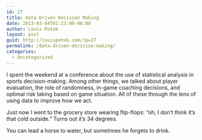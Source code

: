 ```yaml
---
id: 27
title: Data-Driven Decision Making
date: 2013-03-04T01:23:09-08:00
author: Louis Potok
layout: post
guid: http://louispotok.com/?p=27
permalink: /data-driven-decision-making/
categories:
  - Uncategorized
---
```

I spent the weekend at a conference about the use of statistical analysis in sports decision-making. Among other things, we talked about player evaluation, the role of randomness, in-game coaching decisions, and optimal risk taking based on game situation. All of these through the lens of using data to improve how we act.

Just now I went to the grocery store wearing flip-flops: &#8220;oh, I don&#8217;t think it&#8217;s that cold outside.&#8221; Turns out it&#8217;s 34 degrees.

You can lead a horse to water, but sometimes he forgets to drink.

&nbsp;